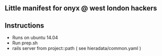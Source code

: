 
## Little manifest for onyx @ west london hackers

## Instructions

* Runs on ubuntu 14.04
* Run prep.sh
* rails server from project::path ( see hieradata/common.yaml )


